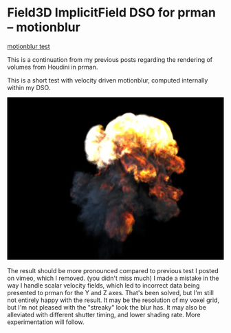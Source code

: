 # Field3D ImplicitField DSO for prman – motionblur

[motionblur test](http://vimeo.com/48715434)

This is a continuation from my previous posts regarding the rendering of volumes from Houdini in prman.

This is a short test with velocity driven motionblur, computed internally within my DSO.

![explosion](images/explosion2.jpg)

The result should be more pronounced compared to previous test I posted on vimeo, which I removed. (you didn't miss much) I made a mistake in the way I handle scalar velocity fields, which led to incorrect data being presented to prman for the Y and Z axes. That's been solved, but I'm still not entirely happy with the result. It may be the resolution of my voxel grid, but I'm not pleased with the "streaky" look the blur has. It may also be alleviated with different shutter timing, and lower shading rate. More experimentation will follow.
